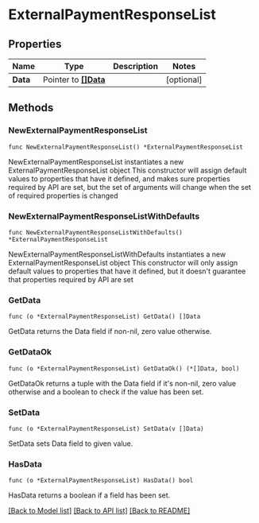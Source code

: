 # ExternalPaymentResponseList

## Properties

Name | Type | Description | Notes
------------ | ------------- | ------------- | -------------
**Data** | Pointer to [**[]Data**](Data.md) |  | [optional] 

## Methods

### NewExternalPaymentResponseList

`func NewExternalPaymentResponseList() *ExternalPaymentResponseList`

NewExternalPaymentResponseList instantiates a new ExternalPaymentResponseList object
This constructor will assign default values to properties that have it defined,
and makes sure properties required by API are set, but the set of arguments
will change when the set of required properties is changed

### NewExternalPaymentResponseListWithDefaults

`func NewExternalPaymentResponseListWithDefaults() *ExternalPaymentResponseList`

NewExternalPaymentResponseListWithDefaults instantiates a new ExternalPaymentResponseList object
This constructor will only assign default values to properties that have it defined,
but it doesn't guarantee that properties required by API are set

### GetData

`func (o *ExternalPaymentResponseList) GetData() []Data`

GetData returns the Data field if non-nil, zero value otherwise.

### GetDataOk

`func (o *ExternalPaymentResponseList) GetDataOk() (*[]Data, bool)`

GetDataOk returns a tuple with the Data field if it's non-nil, zero value otherwise
and a boolean to check if the value has been set.

### SetData

`func (o *ExternalPaymentResponseList) SetData(v []Data)`

SetData sets Data field to given value.

### HasData

`func (o *ExternalPaymentResponseList) HasData() bool`

HasData returns a boolean if a field has been set.


[[Back to Model list]](../README.md#documentation-for-models) [[Back to API list]](../README.md#documentation-for-api-endpoints) [[Back to README]](../README.md)


